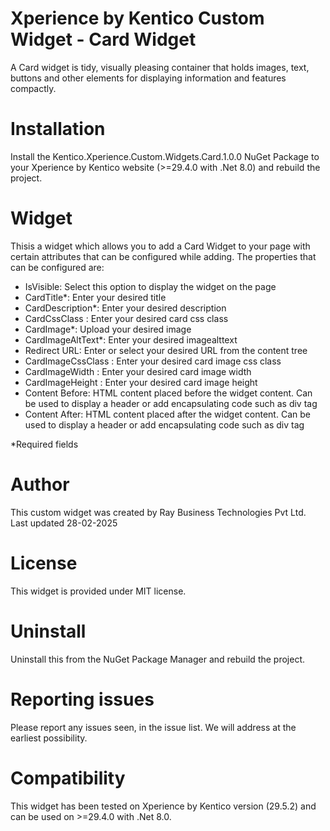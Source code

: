 # Xperience by Kentico Custom Widget - Card Widget
A Card widget is tidy, visually pleasing container that holds images, text, buttons and other elements for displaying information and features compactly.

# Installation

Install the Kentico.Xperience.Custom.Widgets.Card.1.0.0 NuGet Package to your Xperience by Kentico website (>=29.4.0 with .Net 8.0) and rebuild the project.

# Widget

Thisis a widget which allows you to add a Card Widget to your page with certain attributes that can be configured while adding. The properties that can be configured are:

- IsVisible: Select this option to display the widget on the page
- CardTitle*: Enter your desired title
- CardDescription*: Enter your desired description
- CardCssClass : Enter your desired card css class
- CardImage*: Upload your desired image
- CardImageAltText*: Enter your desired imagealttext
- Redirect URL: Enter or select your desired URL from the content tree
- CardImageCssClass : Enter your desired card image css class
- CardImageWidth : Enter your desired card image width
- CardImageHeight : Enter your desired card image height
- Content Before: HTML content placed before the widget content. Can be used to display a header or add encapsulating code such as div tag
- Content After: HTML content placed after the widget content. Can be used to display a header or add encapsulating code such as div tag

*Required fields

# Author

This custom widget was created by Ray Business Technologies Pvt Ltd.
Last updated 28-02-2025

# License

This widget is provided under MIT license.

# Uninstall

Uninstall this from the NuGet Package Manager and rebuild the project.

# Reporting issues

Please report any issues seen, in the issue list. We will address at the earliest possibility.

# Compatibility

This widget has been tested on Xperience by Kentico version (29.5.2) and can be used on >=29.4.0 with .Net 8.0. 
